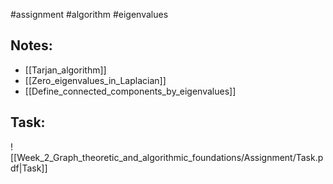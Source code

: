 #assignment #algorithm #eigenvalues 


## Notes:

- [[Tarjan_algorithm]]
- [[Zero_eigenvalues_in_Laplacian]]
- [[Define_connected_components_by_eigenvalues]]


## Task:

![[Week_2_Graph_theoretic_and_algorithmic_foundations/Assignment/Task.pdf|Task]]